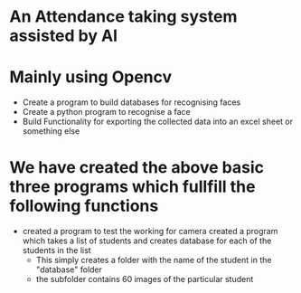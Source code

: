 # An Attendance taking system assisted by AI
# Mainly using Opencv

- Create a program to build databases for recognising faces
- Create a python program to recognise a face
- Build Functionality for exporting the collected data into an excel sheet or something else


# We have created the above basic three programs which fullfill the following functions

- created a program to test the working for camera
created a program which takes a list of students and creates database for each of the students in the list
    - This simply creates a folder with the name of the student in the "database" folder
    - the subfolder contains 60 images of the particular student